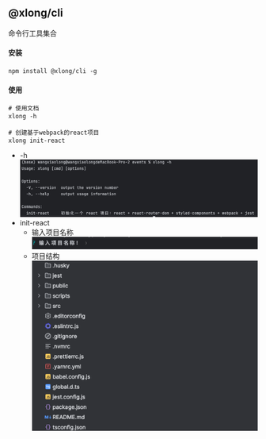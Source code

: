## @xlong/cli  

命令行工具集合

#### 安装
```shell
npm install @xlong/cli -g
```

#### 使用
```shell
# 使用文档
xlong -h

# 创建基于webpack的react项目
xlong init-react
```
- -h
![img.png](imgs/img.png)
- init-react
  - 输入项目名称![img_1.png](imgs/img_1.png)
  - 项目结构![img_2.png](imgs/img_2.png)
